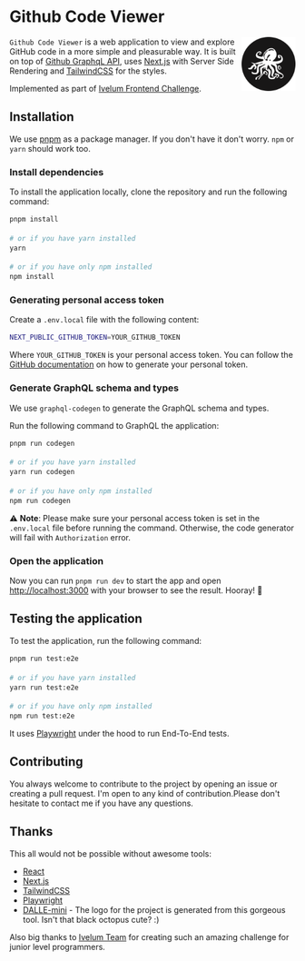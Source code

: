 # Github Code Viewer

<img align="right" width="95" height="95"
alt="Philosopher’s stone, logo of PostCSS"
src="./public/octopus-logo.svg">

`Github Code Viewer` is a web application to view and explore GitHub code in a more simple and pleasurable way. It is
built on top of [Github GraphqL API](https://docs.github.com/en/graphql/guides/introduction-to-graphql),
uses [Next.js](https://nextjs.org/) with Server Side Rendering and [TailwindCSS](https://tailwindcss.com/) for the
styles.

Implemented as part of [Ivelum Frontend Challenge](https://github.com/ivelum/job/blob/master/challenges/frontend.md).

## Installation

We use [pnpm](https://github.com/pnpm/pnpm) as a package manager. If you don't have it don't worry. `npm` or `yarn`
should work too.

### Install dependencies

To install the application locally, clone the repository and run the following command:

```bash
pnpm install

# or if you have yarn installed
yarn

# or if you have only npm installed
npm install
```

### Generating personal access token

Create a `.env.local` file with the following content:

```bash
NEXT_PUBLIC_GITHUB_TOKEN=YOUR_GITHUB_TOKEN
```

Where `YOUR_GITHUB_TOKEN` is your personal access token. You can follow
the [GitHub documentation](https://docs.github.com/en/authentication/keeping-your-account-and-data-secure/creating-a-personal-access-token)
on how to generate your personal token.

### Generate GraphQL schema and types

We use `graphql-codegen` to generate the GraphQL schema and types.

Run the following command to GraphQL the application:

```bash
pnpm run codegen

# or if you have yarn installed
yarn run codegen

# or if you have only npm installed
npm run codegen
```

⚠ **Note**: Please make sure your personal access token is set in the `.env.local` file before running the command.
Otherwise, the code generator will fail with `Authorization` error.

### Open the application

Now you can run `pnpm run dev` to start the app and open [http://localhost:3000](http://localhost:3000) with your
browser to see the result. Hooray! 🎉

## Testing the application

To test the application, run the following command:

```bash
pnpm run test:e2e 

# or if you have yarn installed
yarn run test:e2e 

# or if you have only npm installed
npm run test:e2e 
```

It uses [Playwright](https://playwright.dev/) under the hood to run End-To-End tests.

## Contributing

You always welcome to contribute to the project by opening an issue or creating a pull request. I'm open to any kind of
contribution.Please don't hesitate to contact me if you have any questions.

## Thanks

This all would not be possible without awesome tools:

- [React](https://reactjs.org/)
- [Next.js](https://nextjs.org/)
- [TailwindCSS](https://tailwindcss.com/)
- [Playwright](https://playwright.dev/)
- [DALLE-mini](https://huggingface.co/spaces/dalle-mini/dalle-mini) - The logo for the project is generated from this
  gorgeous tool. Isn't that black octopus cute? :)

Also big thanks to [Ivelum Team](https://ivelum.com/) for creating such an amazing challenge for junior level
programmers.
